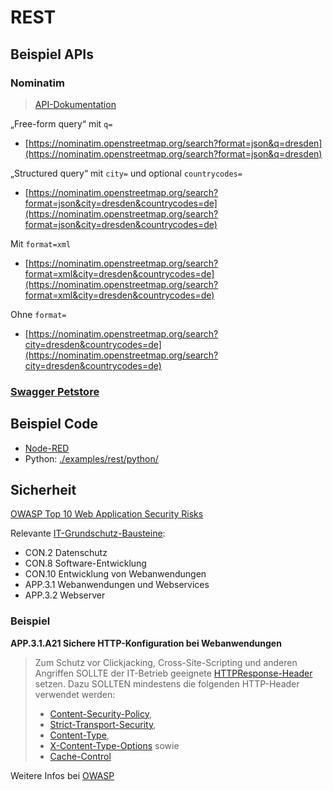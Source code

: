 # REST

## Beispiel APIs

### Nominatim

> [API-Dokumentation](https://nominatim.org/release-docs/develop/api/Search/)

„Free-form query“ mit `q=`
* [https://nominatim.openstreetmap.org/search?format=json&q=dresden](https://nominatim.openstreetmap.org/search?format=json&q=dresden)

„Structured query“ mit `city=` und optional `countrycodes=`
* [https://nominatim.openstreetmap.org/search?format=json&city=dresden&countrycodes=de](https://nominatim.openstreetmap.org/search?format=json&city=dresden&countrycodes=de)

Mit `format=xml`
* [https://nominatim.openstreetmap.org/search?format=xml&city=dresden&countrycodes=de](https://nominatim.openstreetmap.org/search?format=xml&city=dresden&countrycodes=de)

Ohne `format=`
* [https://nominatim.openstreetmap.org/search?city=dresden&countrycodes=de](https://nominatim.openstreetmap.org/search?city=dresden&countrycodes=de)


### [Swagger Petstore](https://petstore.swagger.io/)


## Beispiel Code

* [Node-RED](nodered.md)
* Python: [./examples/rest/python/](./examples/rest/python/)

## Sicherheit

[OWASP Top 10 Web Application Security Risks](https://owasp.org/www-project-top-ten/)

Relevante [IT-Grundschutz-Bausteine](https://www.bsi.bund.de/SharedDocs/Downloads/DE/BSI/Grundschutz/IT-GS-Kompendium/IT_Grundschutz_Kompendium_Edition2023.pdf?__blob=publicationFile&v=4#download=1):

* CON.2 Datenschutz
* CON.8 Software-Entwicklung
* CON.10 Entwicklung von Webanwendungen
* APP.3.1 Webanwendungen und Webservices
* APP.3.2 Webserver

### Beispiel

**APP.3.1.A21 Sichere HTTP-Konfiguration bei Webanwendungen**

> Zum Schutz vor Clickjacking, Cross-Site-Scripting und anderen Angriffen SOLLTE der IT-Betrieb geeignete [HTTPResponse-Header](https://de.wikipedia.org/wiki/Liste_der_HTTP-Headerfelder) setzen. Dazu SOLLTEN mindestens die folgenden HTTP-Header verwendet werden:
> * [Content-Security-Policy](https://de.wikipedia.org/wiki/Content_Security_Policy),
> * [Strict-Transport-Security](https://de.wikipedia.org/wiki/HTTP_Strict_Transport_Security),
> * [Content-Type](https://de.wikipedia.org/wiki/Internet_Media_Type),
> * [X-Content-Type-Options](https://cheatsheetseries.owasp.org/cheatsheets/HTTP_Headers_Cheat_Sheet.html#x-content-type-options) sowie
> * [Cache-Control](https://de.wikipedia.org/wiki/Browser-Cache#Sicherheitsaspekte)

Weitere Infos bei [OWASP](https://cheatsheetseries.owasp.org/cheatsheets/HTTP_Headers_Cheat_Sheet.html)
